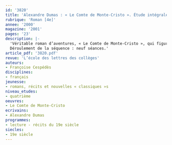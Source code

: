 ```yaml
---
id: '3820'
title: 'Alexandre Dumas : « Le Comte de Monte-Cristo ». Étude intégrale (séquence)'
rubrique: 'Roman [4e]'
annee: '2000'
magazine: '2001'
pages: '23'
description: |-
  'Véritable roman d’aventures, « Le Comte de Monte-Cristo », qui figure dans les documents d’accompagnement des programmes de quatrième, a d’abord été publié en feuilleton dans le « Journal des débats » en 1844. Pendant plus d’un an et demi, les lecteurs se sont passionnés pour le personnage d’Edmond Dantès, jeune officier de marine honnête et brillant, dont la carrière professionnelle et le bonheur sentimental sont très vite anéantis par la jalousie de ses « amis ». Emprisonné injustement pendant quatorze années, il s’évade et revient pour se venger. Le destin à la fois exceptionnel et terrible d’Edmond Dantès permet aussi aux élèves de se familiariser avec une période au programme d’histoire : la première moitié du XIXe siècle. Période politiquement tourmentée (rivalités et conflits entre les bonapartistes et les royalistes) et socialement corrompue (ambition et puissance de l’argent).
  Déroulement de la séquence : neuf séances.'
article_pdf: '3820.pdf'
revue: 'L’école des lettres des collèges'
auteurs:
- Françoise Cespédès
disciplines:
- français
jeunesse:
- romans, récits et nouvelles « classiques »s
niveau_etudes:
- quatrième
oeuvres:
- Le Comte de Monte-Cristo
ecrivains:
- Alexandre Dumas
programmes:
- lecture - récits du 19e siècle
siecles:
- 19e siècle
---
```

